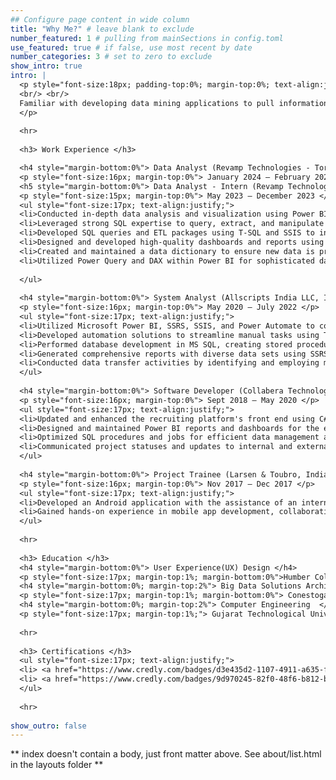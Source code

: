 ```yaml
---
## Configure page content in wide column
title: "Why Me?" # leave blank to exclude
number_featured: 1 # pulling from mainSections in config.toml
use_featured: true # if false, use most recent by date
number_categories: 3 # set to zero to exclude
show_intro: true
intro: |
  <p style="font-size:18px; padding-top:0%; margin-top:0%; text-align:justify;">Four years of experience working with data to create reports that assist clients with determinations. I have a bachelor’s degree in computer engineering, Big Data Solution Architecture (BDSA) certification from Conestoga College and User Experience (UX) Design certification from Humber College.
  <br/> <br/>
  Familiar with developing data mining applications to pull information quickly and efficiently for needed reports based on clients' requirements with vast amounts of data. I have broad knowledge of multiple applications and languages and top-notch technical abilities. My excellent verbal and written communication skills allow me to write reports and present information clearly and concisely effectively. My experience working with data and creating applications to manage that data makes me an excellent choice for this role. I am detail-oriented. My strong time management skills also help me complete tasks on schedule and self-manage my work.
  </p>
  
  <hr>
  
  <h3> Work Experience </h3>

  <h4 style="margin-bottom:0%"> Data Analyst (Revamp Technologies - Toronto, Canada) </h4> 
  <p style="font-size:16px; margin-top:0%"> January 2024 – February 2025 </p>
  <h5 style="margin-bottom:0%"> Data Analyst - Intern (Revamp Technologies - Toronto, Canada) </h5> 
  <p style="font-size:15px; margin-top:0%"> May 2023 – December 2023 </p>
  <ul style="font-size:17px; text-align:justify;">
  <li>Conducted in-depth data analysis and visualization using Power BI, and advanced Excel, transforming complex financial data into actionable insights for key stakeholders </li>
  <li>Leveraged strong SQL expertise to query, extract, and manipulate data, ensuring data accuracy and providing critical support to various banking function </li>
  <li>Developed SQL queries and ETL packages using T-SQL and SSIS to ingest data from source systems to integrate with the data warehouse </li>
  <li>Designed and developed high-quality dashboards and reports using tools Power BI, SSRS, Excel, PowerPivot, and Tableau </li>
  <li>Created and maintained a data dictionary to ensure new data is properly maintained, categorized, and linked within existing reporting structures </li>
  <li>Utilized Power Query and DAX within Power BI for sophisticated data modeling, significantly improving the precision of financial forecasting and planning </li>
  
  </ul>
  
  <h4 style="margin-bottom:0%"> System Analyst (Allscripts India LLC, India) </h4> 
  <p style="font-size:16px; margin-top:0%"> May 2020 – July 2022 </p>
  <ul style="font-size:17px; text-align:justify;">
  <li>Utilized Microsoft Power BI, SSRS, SSIS, and Power Automate to conduct analysis, documentation, testing, implementation, and user support for healthcare platforms.</li>
  <li>Developed automation solutions to streamline manual tasks using T-SQL, SQL Jobs, SSIS, and Power Automate.</li>
  <li>Performed database development in MS SQL, creating stored procedures, functions, and views while adhering to best practices in data modelling and database concepts.</li>
  <li>Generated comprehensive reports with diverse data sets using SSRS, Excel, Tableau, and Power BI to enhance clients' KPIs.</li>
  <li>Conducted data transfer activities by identifying and employing methods for data sources not previously encountered, ensuring smooth integration and migration processes.</li>
  </ul>
  
  <h4 style="margin-bottom:0%"> Software Developer (Collabera Technologies, India) </h4>
  <p style="font-size:16px; margin-top:0%"> Sept 2018 – May 2020 </p>
  <ul style="font-size:17px; text-align:justify;">
  <li>Updated and enhanced the recruiting platform's front end using C#, .NET, and JavaScript, improving user experience and platform performance.</li>
  <li>Designed and maintained Power BI reports and dashboards for the executive team by gathering requirements from various departments and delivering actionable insights to inform decision-making.</li>
  <li>Optimized SQL procedures and jobs for efficient data management and retrieval, leveraging SSAS to transform live SQL data into a presentable format for real-time Power BI reporting.</li>
  <li>Communicated project statuses and updates to internal and external clients to ensure the timely and successful delivery of project deliverable.</li>
  </ul>
  
  <h4 style="margin-bottom:0%"> Project Trainee (Larsen & Toubro, India) </h4>
  <p style="font-size:16px; margin-top:0%"> Nov 2017 – Dec 2017 </p>
  <ul style="font-size:17px; text-align:justify;">
  <li>Developed an Android application with the assistance of an internal team with project management and data analysis tasks.</li>
  <li>Gained hands-on experience in mobile app development, collaborating closely with cross-functional teams to deliver efficient software solutions.</li>
  </ul>
  
  <hr>
  
  <h3> Education </h3>
  <h4 style="margin-bottom:0%"> User Experience(UX) Design </h4> 
  <p style="font-size:17px; margin-top:1%; margin-bottom:0%">Humber College, Toronto, ON (May'23 - Apr'24)</p>
  <h4 style="margin-bottom:0%; margin-top:2%"> Big Data Solutions Architecture  </h4> 
  <p style="font-size:17px; margin-top:1%; margin-bottom:0%"> Conestoga College, Kitchener, ON (Sept'22 – Apr'23) </p> 
  <h4 style="margin-bottom:0%; margin-top:2%"> Computer Engineering  </h4> 
  <p style="font-size:17px; margin-top:1%;"> Gujarat Technological University, Vadodara, IN (2014-2018) </p>
  
  <hr>
  
  <h3> Certifications </h3>
  <ul style="font-size:17px; text-align:justify;">
  <li> <a href="https://www.credly.com/badges/d3e435d2-1107-4911-a635-fd5f490e320f"> EXAM 70-778 - Analyzing and Visualizing Data with Power BI - Microsoft Certified </a> </li>
  <li> <a href="https://www.credly.com/badges/9d970245-82f0-48f6-b812-b8bcdd8daa1f/">AZ-900 - Azure Fundamentals - Microsoft Certified </a> </li>
  </ul>
  
  <hr>
  
show_outro: false
---
```


\*\* index doesn't contain a body, just front matter above. See about/list.html in the layouts folder \*\*
